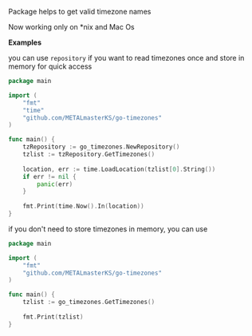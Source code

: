 Package helps to get valid timezone names

Now working only on *nix and Mac Os 

**Examples**


you can use `repository` if you want to read timezones once and store in memory for quick access  
```go
package main

import (
	"fmt"
	"time"
	"github.com/METALmasterKS/go-timezones"
)

func main() {
    tzRepository := go_timezones.NewRepository()
    tzlist := tzRepository.GetTimezones() 	
    
    location, err := time.LoadLocation(tzlist[0].String())
    if err != nil {
    	panic(err)
    }
    
    fmt.Print(time.Now().In(location))
}
```

if you don't need to store timezones in memory, you can use

```go
package main

import (
	"fmt"
	"github.com/METALmasterKS/go-timezones"
)

func main() {
    tzlist := go_timezones.GetTimezones()	
    
    fmt.Print(tzlist)
}
```